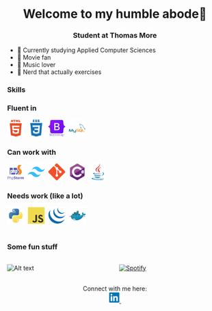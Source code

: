 ### <h1 align="center">Welcome to my humble abode👋</h1>

<h3 align="center"> Student at Thomas More </h3>

- :school: Currently studying Applied Computer Sciences
- :movie_camera: Movie fan
- :musical_keyboard: Music lover
- :runner: Nerd that actually exercises


<h3> Skills </h3>
<div>
 <h3>Fluent in</h3>
 <div>
   <img src="https://github.com/devicons/devicon/blob/master/icons/html5/html5-plain-wordmark.svg" title"HTML" alt="HTML" height="40" width="40" />&nbsp
    <img src="https://github.com/devicons/devicon/blob/master/icons/css3/css3-plain-wordmark.svg" title"CSS" alt="CSS" height="40" width="40" />&nbsp
    <img src="https://github.com/devicons/devicon/blob/master/icons/bootstrap/bootstrap-original-wordmark.svg" title"Bootstrap" alt="Bootstrap" height="40" width="40" />&nbsp
    <img src="https://github.com/devicons/devicon/blob/master/icons/mysql/mysql-original-wordmark.svg" title"MySQL" alt="MySQL" height="40" width="40" />&nbsp
 </div>
  <h3>Can work with</h3>
 <div>
 <img src="https://github.com/devicons/devicon/blob/master/icons/phpstorm/phpstorm-original-wordmark.svg" title"PHPStorm" alt="PHPStorm" height="40" width="40" />&nbsp
    <img src="https://github.com/devicons/devicon/blob/master/icons/tailwindcss/tailwindcss-plain.svg" title"Tailwind" alt="Tailwind" height="40" width="40" />&nbsp
    <img src="https://github.com/devicons/devicon/blob/master/icons/git/git-original.svg" title"Git" alt="Git" height="40" width="40" />&nbsp
    <img src="https://github.com/devicons/devicon/blob/master/icons/csharp/csharp-original.svg" title"C#" alt="C#" height="40" width="40" />&nbsp
     <img src="https://github.com/devicons/devicon/blob/master/icons/java/java-original.svg" title"Java" alt="Java" height="40" width="40" />&nbsp
 </div>
  <h3>Needs work (like a lot)</h3>
 <div>
  <img src="https://github.com/devicons/devicon/blob/master/icons/python/python-original.svg" title"Python" alt="Python" height="40" width="40" />&nbsp
    <img src="https://github.com/devicons/devicon/blob/master/icons/javascript/javascript-original.svg" title"JS" alt="JS" height="40" width="40" />&nbsp
    <img src="https://github.com/devicons/devicon/blob/master/icons/jquery/jquery-original.svg" title"JQuery" alt="JQuery" height="40" width="40" />&nbsp
    <img src="https://github.com/devicons/devicon/blob/master/icons/docker/docker-original.svg" title"Docker" alt="Docker" height="40" width="40" />&nbsp
 </div>
</div>

<br>

<h3>Some fun stuff</h3>
<div style="display:flex">
 <div style="flex:1;padding-right:10px;">
 
![Alt text](https://spotify-recently-played-readme.vercel.app/api?user=31jqoeaaa67munrlfurb4rglnzwe&unique={true|1|on|yes})

 </div>
 <div style="flex:1;padding-left:10px;">
  
   [![Spotify](https://novatorem-ic0mgepbv-tymov.vercel.app/api/spotify)](https://open.spotify.com/user/31jqoeaaa67munrlfurb4rglnzwe)
  
 </div>
</div>

 
<br>
<div align="center">
 Connect with me here:
  <div align="center"><a href="https://www.linkedin.com/in/tymo-verhaegen-161b18221/"><img src="https://github.com/devicons/devicon/blob/master/icons/linkedin/linkedin-original.svg" title"LinkedIn" alt="LinkedIn" height="25" width="25" />&nbsp</div>
 </div>
 

